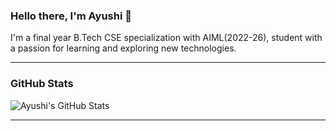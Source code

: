 ### Hello there, I'm Ayushi 👋

I'm a final year B.Tech CSE specialization with AIML(2022-26), student with a passion for learning and exploring new technologies.


---

### GitHub Stats
![Ayushi's GitHub Stats](https://github-readme-stats.vercel.app/api?username=ayushi-here&show_icons=true&theme=default)

---

